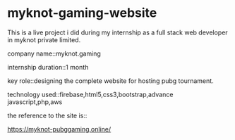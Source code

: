 # myknot-gaming-website
This is a live project i did during my internship as a  full stack web developer in myknot private limited.

company name::myknot.gaming

internship duration::1 month

key role::designing the complete website for hosting pubg tournament.

technology used::firebase,html5,css3,bootstrap,advance javascript,php,aws

the reference to the site is::


https://myknot-pubggaming.online/
